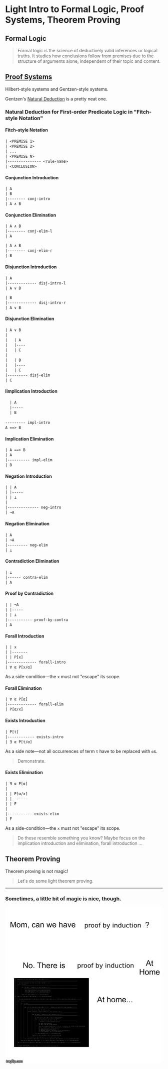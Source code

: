 # Light Intro to Formal Logic, Proof Systems, Theorem Proving

## Formal Logic

> Formal logic is the science of deductively valid inferences or logical truths. It studies how conclusions follow from premises due to the structure of arguments alone, independent of their topic and content.

## [Proof Systems](https://en.wikipedia.org/wiki/Proof_calculus)

Hilbert-style systems and Gentzen-style systems.

Gentzen's [Natural Deduction](https://en.wikipedia.org/wiki/Natural_deduction) is a pretty neat one.


### Natural Deduction for First-order Predicate Logic in "Fitch-style Notation"


#### Fitch-style Notation
```
| <PREMISE 1>
| <PREMISE 2>
| ...
| <PREMISE N>
|--------------- <rule-name>
| <CONCLUSION>
```




#### Conjunction Introduction
```
| A
| B
|-------- conj-intro
| A ∧ B
```


#### Conjunction Elimination

```
| A ∧ B
|-------- conj-elim-l
| A
```

```
| A ∧ B
|-------- conj-elim-r
| B
```


#### Disjunction Introduction
```
| A
|------------- disj-intro-l
| A ∨ B
```

```
| B
|------------- disj-intro-r
| A ∨ B
```


#### Disjunction Elimination
```
| A ∨ B
| 
|   | A
|   |----
|   | C
| 
|   | B
|   |----
|   | C
|--------- disj-elim
| C
```


#### Iimplication Introduction
```
  | A
  |-----
  | B

--------- impl-intro
A ==> B
```


#### Implication Elimination
```
| A ==> B
| A
|---------- impl-elim
| B
```


#### Negation Introduction
```
| | A
| |-----
| | ⊥
|
|-------------- neg-intro
| ¬A
```


#### Negation Elimination
```
| A
| ¬A
|--------- neg-elim
| ⊥
```

#### Contradiction Elimination
```
| ⊥
|------ contra-elim
| A
```

#### Proof by Contradiction
```
| | ¬A
| |-----
| | ⊥
|----------- proof-by-contra
| A
```


#### Forall Introduction
```
| | x
| |-------
| | P[x]
|------------- forall-intro
| ∀ α P[x/α]
```
As a side-condition—the `x` must not "escape" its scope.


#### Forall Elimination
```
| ∀ α P[α]
|------------- forall-elim
| P[α/x]
```


#### Exists Introduction
```
| P[t]
|------------ exists-intro
| ∃ α P[t/α]
```
As a side note—not all occurrences of term `t` have to be replaced with `α`s.

> Demonstrate.


#### Exists Elimination
```
| ∃ α P[α]
|
| | P[α/x]
| |-------
| | F
|
|----------- exists-elim
| F
```

As a side-condition—the `x` must not "escape" its scope.


> Do these resemble something you know? Maybe focus on the implication introduction and elimination, forall introduction ...

## Theorem Proving

Theorem proving is not magic!

> Let's do some light theorem proving.


______

### Sometimes, a little bit of magic is nice, though.


![](can-we-have-induction.png)
